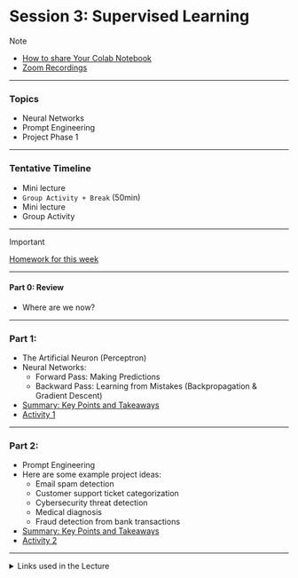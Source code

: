 # Session 3: Supervised Learning


> [!NOTE]  
> - [How to share Your Colab Notebook](./material/colab.md)
> - [Zoom Recordings](https://metropoliafi-my.sharepoint.com/:f:/g/personal/samiben_metropolia_fi/EuSPkRmWcYpGsXdjFhE2k80BaZBR-EeccL7AHlnTQya-6w)


---
### Topics

- Neural Networks
- Prompt Engineering
- Project Phase 1

---

### Tentative Timeline 

- Mini lecture
- `Group Activity + Break` (50min)  
- Mini lecture
- Group Activity

---

> [!IMPORTANT]  
> [Homework for this week](./material/homework.md)


-----

#### Part 0: Review

- Where are we now?

---

### Part 1: 

- The Artificial Neuron (Perceptron)
- Neural Networks:
  - Forward Pass: Making Predictions
  - Backward Pass: Learning from Mistakes (Backpropagation & Gradient Descent)
- [Summary: Key Points and Takeaways](./material/part1.md)
- [Activity 1](./material/activity1.md)

---

### Part 2: 

- Prompt Engineering
- Here are some example project ideas:  
  - Email spam detection  
  - Customer support ticket categorization  
  - Cybersecurity threat detection  
  - Medical diagnosis  
  - Fraud detection from bank transactions
- [Summary: Key Points and Takeaways](./material/part2.md)
- [Activity 2](./material/activity2.md)


----

<details>
<summary>Links used in the Lecture</summary>

- Draw.io
- [Slides](./material/lec_4_part1.ipynb)
- [Visualization Tool](https://playground.tensorflow.org)  
- [Prompt Engineering Techniques – Prompting Guide](https://www.promptingguide.ai/techniques)  
- [Kaggle: Intro to Deep Learning](https://www.kaggle.com/learn/intro-to-deep-learning)  
- [Google ML Crash Course – Nodes and Hidden Layers](https://developers.google.com/machine-learning/crash-course/neural-networks/nodes-hidden-layers)  
- [Google ML Crash Course – Activation Functions](https://developers.google.com/machine-learning/crash-course/neural-networks/activation-functions)  



</details>

<!-- 

> [!NOTE]  
> Highlights information that users should take into account, even when skimming.

> [!TIP]
> Optional information to help a user be more successful.

> [!IMPORTANT]  
> Crucial information necessary for users to succeed.

> [!WARNING]  
> Critical content demanding immediate user attention due to potential risks.

> [!CAUTION]
> Negative potential consequences of an action. 

-->